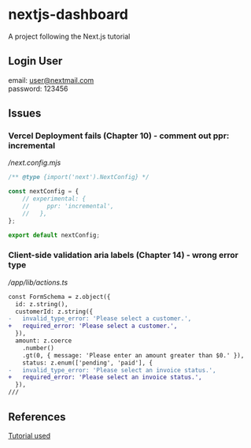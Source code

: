 # nextjs-dashboard 
 A project following the Next.js tutorial
## Login User
 email: user@nextmail.com </br>
 password: 123456
## Issues
### Vercel Deployment fails (Chapter 10) - comment out ppr: incremental
<em>/next.config.mjs</em>
```javascript
/** @type {import('next').NextConfig} */

const nextConfig = {
    // experimental: {
    //     ppr: 'incremental',
    //   },
};

export default nextConfig;
```
### Client-side validation aria labels (Chapter 14) - wrong error type
<em>/app/lib/actions.ts</em>
```diff
const FormSchema = z.object({
  id: z.string(),
  customerId: z.string({
-   invalid_type_error: 'Please select a customer.',
+   required_error: 'Please select a customer.',
  }),
  amount: z.coerce
    .number()
    .gt(0, { message: 'Please enter an amount greater than $0.' }),
    status: z.enum(['pending', 'paid'], {
-   invalid_type_error: 'Please select an invoice status.',
+   required_error: 'Please select an invoice status.',
  }),
///
```

## References
 [Tutorial used](https://nextjs.org/learn/dashboard-app/)
